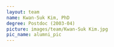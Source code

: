 ```yaml
---
layout: team
name: Kwan-Suk Kim, PhD
degree: Postdoc (2003-04)
picture: images/team/Kwan-Suk Kim.jpg
pic_name: alumni_pic
---
```

